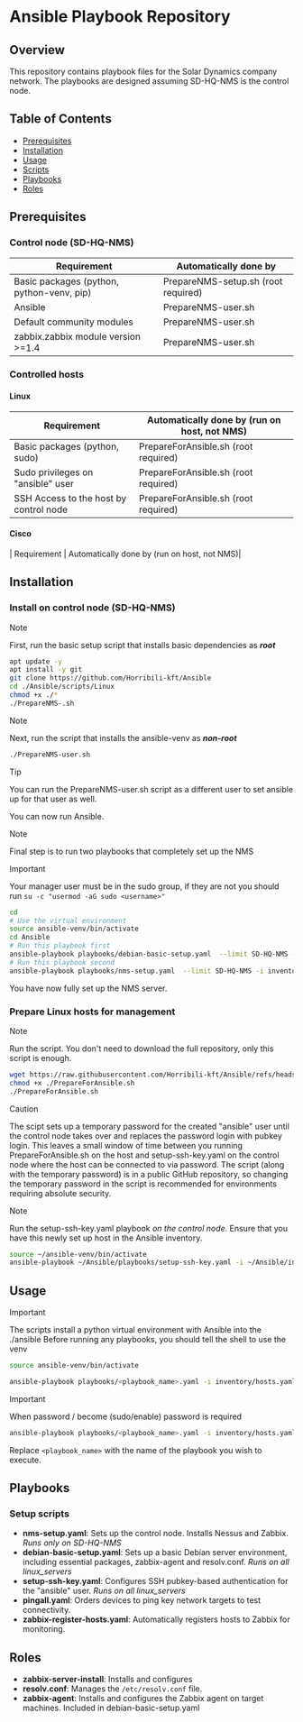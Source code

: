 # Ansible Playbook Repository

## Overview
This repository contains playbook files for the Solar Dynamics company network. The playbooks are designed assuming SD-HQ-NMS is the control node. 

## Table of Contents
- [Prerequisites](#prerequisites)
- [Installation](#installation)
- [Usage](#usage)
- [Scripts](#scripts)
- [Playbooks](#playbooks)
- [Roles](#roles)

## Prerequisites

### Control node (SD-HQ-NMS)
| Requirement                                              | Automatically done by                       |
|----------------------------------------------------------|---------------------------------------------|
| Basic packages (python, python-venv, pip)                | PrepareNMS-setup.sh (root required)         |
| Ansible                                                  | PrepareNMS-user.sh                          |
| Default community modules                                | PrepareNMS-user.sh                          |
| zabbix.zabbix module version >=1.4                       | PrepareNMS-user.sh                          |


### Controlled hosts

#### Linux
| Requirement                                              | Automatically done by (run on host, not NMS)|
|----------------------------------------------------------|---------------------------------------------|
| Basic packages (python, sudo)                            | PrepareForAnsible.sh (root required)        |
| Sudo privileges on "ansible" user                        | PrepareForAnsible.sh (root required)        |
| SSH Access to the host by control node                   | PrepareForAnsible.sh (root required)        |

#### Cisco
| Requirement                                              | Automatically done by (run on host, not NMS)|


## Installation

### Install on control node (SD-HQ-NMS)

> [!NOTE]
> First, run the basic setup script that installs basic dependencies as ***root***

```bash
apt update -y
apt install -y git 
git clone https://github.com/Horribili-kft/Ansible
cd ./Ansible/scripts/Linux
chmod +x ./*
./PrepareNMS-.sh
```

> [!NOTE]
> Next, run the script that installs the ansible-venv as ***non-root***

```bash
./PrepareNMS-user.sh
```

> [!TIP]
> You can run the PrepareNMS-user.sh script as a different user to set ansible up for that user as well.

You can now run Ansible.

> [!NOTE]
> Final step is to run two playbooks that completely set up the NMS

> [!IMPORTANT]
> Your manager user must be in the sudo group, if they are not you should run
> `su -c "usermod -aG sudo <username>"`

```bash
cd
# Use the virtual environment
source ansible-venv/bin/activate
cd Ansible
# Run this playbook first
ansible-playbook playbooks/debian-basic-setup.yaml  --limit SD-HQ-NMS -i inventory/hosts.yaml --ask-become-pass
# Run this playbook second
ansible-playbook playbooks/nms-setup.yaml  --limit SD-HQ-NMS -i inventory/hosts.yaml --ask-become-pass
```

You have now fully set up the NMS server.


### Prepare Linux hosts for management

> [!NOTE]
> Run the script. You don't need to download the full repository, only this script is enough.

```bash
wget https://raw.githubusercontent.com/Horribili-kft/Ansible/refs/heads/main/scripts/Linux/PrepareForAnsible.sh
chmod +x ./PrepareForAnsible.sh
./PrepareForAnsible.sh
```

> [!CAUTION]
> The scipt sets up a temporary password for the created "ansible" user until the control node takes over and replaces the password login with pubkey login.
> This leaves a small window of time between you running PrepareForAnsible.sh on the host and setup-ssh-key.yaml on the control node where the host can be connected to via password.
> The script (along with the temporary password) is in a public GitHub repository, so changing the temporary password in the script is recommended for environments requiring absolute security.


> [!NOTE]
> Run the setup-ssh-key.yaml playbook *on the control node*. 
> Ensure that you have this newly set up host in the Ansible inventory.

```bash
source ~/ansible-venv/bin/activate
ansible-playbook ~/Ansible/playbooks/setup-ssh-key.yaml -i ~/Ansible/inventory/hosts.yaml --ask-become-pass
```



## Usage
> [!IMPORTANT]
> The scripts install a python virtual environment with Ansible into the ./ansible
> Before running any playbooks, you should tell the shell to use the venv

```bash
source ansible-venv/bin/activate
```

```bash
ansible-playbook playbooks/<playbook_name>.yaml -i inventory/hosts.yaml
```
> [!IMPORTANT]
> When password / become (sudo/enable) password is required

```bash
ansible-playbook playbooks/<playbook_name>.yaml -i inventory/hosts.yaml --ask-pass --ask-become-pass
```


Replace `<playbook_name>` with the name of the playbook you wish to execute.

## Playbooks

### Setup scripts
- **nms-setup.yaml**: Sets up the control node. Installs Nessus and Zabbix. *Runs only on SD-HQ-NMS*
- **debian-basic-setup.yaml**: Sets up a basic Debian server environment, including essential packages, zabbix-agent and resolv.conf. *Runs on all linux_servers*
- **setup-ssh-key.yaml**: Configures SSH pubkey-based authentication for the "ansible" user. *Runs on all linux_servers*
- **pingall.yaml**: Orders devices to ping key network targets to test connectivity.
- **zabbix-register-hosts.yaml**: Automatically registers hosts to Zabbix for monitoring.

## Roles
- **zabbix-server-install**: Installs and configures
- **resolv.conf**: Manages the `/etc/resolv.conf` file.
- **zabbix-agent**: Installs and configures the Zabbix agent on target machines. Included in debian-basic-setup.yaml


